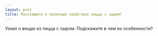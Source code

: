 ```yaml
---
layout: post 
title: Расскажите о полезных свойствах пицца с сыром? 
--- 
```

Узнал о вещах из пицца с сыром. Подскажите в чем их особенности?